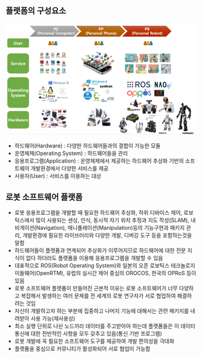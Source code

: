 ## 플랫폼의 구성요소
<img src="./img/ROS001.png"/> <br/>
* 하드웨어(Hardware) : 다양한 하드웨어들과의 결합이 가능한 모듈
* 운영체제(Operating System) : 하드웨어들을 관리 
* 응용프로그램(Application) : 운영체제에서 제공하는 하드웨어 추상화 기반의 소프트웨어 개발환경에서 다양한 서비스를 제공 
* 사용자(User) : 서비스를 이용하는 대상 

## 로봇 소프트웨어 플랫폼 
* 로봇 응용프로그램을 개발할 때 필요한 하드웨어 추상화, 하위 디바이스 제어, 로보틱스에서 많이 사용되는 센싱, 인식, 동시적 자기 위치 추정과 지도 작성(SLAM), 내비게이션(Navigation), 매니퓰레이션(Manipulation)등의 기능구현과 패키지 관리, 개발환경에 필요한 라이브러리와 다양한 개발, 디버깅 도구 등을 포함하는것을 말함 
* 하드웨어들이 플랫폼과 연계되어 추상화가 이루어지므로 하드웨어에 대한 전문 지식이 없다 하더라도 플랫폼을 이용해 응용프로그램을 개발할 수 있음
* 대표적으로 ROS(Robot Operating System)와 일본의 오픈 로보틱스 테크놀로지 미들웨어(OpenRTM), 유럽의 실시간 제어 중심의 OROCOS, 한국의 OPRoS 등이 있음 
* 로봇 소프트웨어 플랫폼이 만들어진 근본적 이유는 로봇 소프트웨어가 너무 다양하고 복잡해서 발생하는 여러 문제를 전 세계의 로봇 연구자가 서로 협업하여 해결하려는 것임 
* 자신이 개발하고자 하는 부분에 집중하고 나머지 기능에 대해서는 관련 패키지를 내려받아 사용 가능(재사용성)
* 최소 실행 단위로 나뉜 노드끼리 데이터를 주고받아야 하는데 플랫폼들은 이 데이터 통신에 대한 전반적인 사항을 모두 갖추고 있음(통신 기반 프로그램)
* 로봇 개발에 꼭 필요한 소프트웨어 도구를 제공하여 개발 편의성을 극대화 
* 플랫폼을 중심으로 커뮤니티가 활성화되어 서로 협업이 가능함
